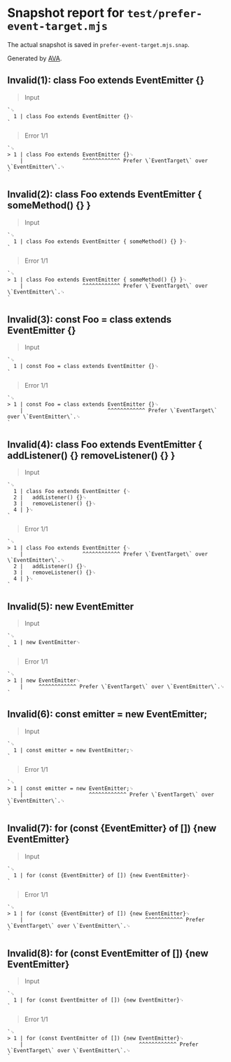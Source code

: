 # Snapshot report for `test/prefer-event-target.mjs`

The actual snapshot is saved in `prefer-event-target.mjs.snap`.

Generated by [AVA](https://avajs.dev).

## Invalid(1): class Foo extends EventEmitter {}

> Input

    `␊
      1 | class Foo extends EventEmitter {}␊
    `

> Error 1/1

    `␊
    > 1 | class Foo extends EventEmitter {}␊
        |                   ^^^^^^^^^^^^ Prefer \`EventTarget\` over \`EventEmitter\`.␊
    `

## Invalid(2): class Foo extends EventEmitter { someMethod() {} }

> Input

    `␊
      1 | class Foo extends EventEmitter { someMethod() {} }␊
    `

> Error 1/1

    `␊
    > 1 | class Foo extends EventEmitter { someMethod() {} }␊
        |                   ^^^^^^^^^^^^ Prefer \`EventTarget\` over \`EventEmitter\`.␊
    `

## Invalid(3): const Foo = class extends EventEmitter {}

> Input

    `␊
      1 | const Foo = class extends EventEmitter {}␊
    `

> Error 1/1

    `␊
    > 1 | const Foo = class extends EventEmitter {}␊
        |                           ^^^^^^^^^^^^ Prefer \`EventTarget\` over \`EventEmitter\`.␊
    `

## Invalid(4): class Foo extends EventEmitter { addListener() {} removeListener() {} }

> Input

    `␊
      1 | class Foo extends EventEmitter {␊
      2 | 	addListener() {}␊
      3 | 	removeListener() {}␊
      4 | }␊
    `

> Error 1/1

    `␊
    > 1 | class Foo extends EventEmitter {␊
        |                   ^^^^^^^^^^^^ Prefer \`EventTarget\` over \`EventEmitter\`.␊
      2 | 	addListener() {}␊
      3 | 	removeListener() {}␊
      4 | }␊
    `

## Invalid(5): new EventEmitter

> Input

    `␊
      1 | new EventEmitter␊
    `

> Error 1/1

    `␊
    > 1 | new EventEmitter␊
        |     ^^^^^^^^^^^^ Prefer \`EventTarget\` over \`EventEmitter\`.␊
    `

## Invalid(6): const emitter = new EventEmitter;

> Input

    `␊
      1 | const emitter = new EventEmitter;␊
    `

> Error 1/1

    `␊
    > 1 | const emitter = new EventEmitter;␊
        |                     ^^^^^^^^^^^^ Prefer \`EventTarget\` over \`EventEmitter\`.␊
    `

## Invalid(7): for (const {EventEmitter} of []) {new EventEmitter}

> Input

    `␊
      1 | for (const {EventEmitter} of []) {new EventEmitter}␊
    `

> Error 1/1

    `␊
    > 1 | for (const {EventEmitter} of []) {new EventEmitter}␊
        |                                       ^^^^^^^^^^^^ Prefer \`EventTarget\` over \`EventEmitter\`.␊
    `

## Invalid(8): for (const EventEmitter of []) {new EventEmitter}

> Input

    `␊
      1 | for (const EventEmitter of []) {new EventEmitter}␊
    `

> Error 1/1

    `␊
    > 1 | for (const EventEmitter of []) {new EventEmitter}␊
        |                                     ^^^^^^^^^^^^ Prefer \`EventTarget\` over \`EventEmitter\`.␊
    `
